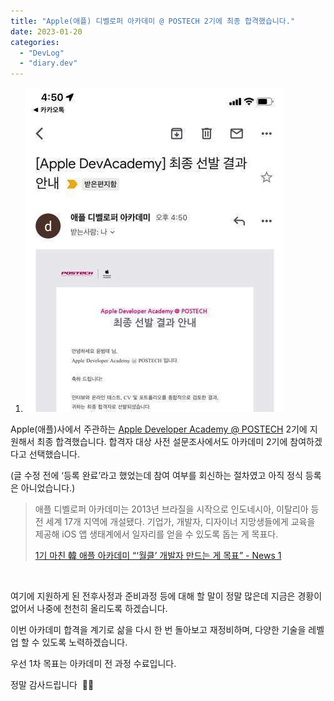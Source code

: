 ```yaml
---
title: "Apple(애플) 디벨로퍼 아카데미 @ POSTECH 2기에 최종 합격했습니다."
date: 2023-01-20
categories: 
  - "DevLog"
  - "diary.dev"
---
```


1. ![](./assets/img/wp-content/uploads/2023/01/IMG_9780.jpg)

Apple(애플)사에서 주관하는 [Apple Developer Academy @ POSTECH](https://developeracademy.postech.ac.kr/) 2기에 지원해서 최종 합격했습니다. 합격자 대상 사전 설문조사에서도 아카데미 2기에 참여하겠다고 선택했습니다.

(글 수정 전에 ‘등록 완료’라고 했었는데 참여 여부를 회신하는 절차였고 아직 정식 등록은 아니었습니다.)

> 애플 디벨로퍼 아카데미는 2013년 브라질을 시작으로 인도네시아, 이탈리아 등 전 세계 17개 지역에 개설됐다. 기업가, 개발자, 디자이너 지망생들에게 교육을 제공해 iOS 앱 생태계에서 일자리를 얻을 수 있도록 돕는 게 목표다.
> 
> [1기 마친 韓 애플 아카데미 “‘월클’ 개발자 만드는 게 목표” - News 1](https://www.news1.kr/articles/4892511)

 

여기에 지원하게 된 전후사정과 준비과정 등에 대해 할 말이 정말 많은데 지금은 경황이 없어서 나중에 천천히 올리도록 하겠습니다.

이번 아카데미 합격을 계기로 삶을 다시 한 번 돌아보고 재정비하며, 다양한 기술을 레벨업 할 수 있도록 노력하겠습니다.

우선 1차 목표는 아카데미 전 과정 수료입니다.

정말 감사드립니다  🙇‍♀️
